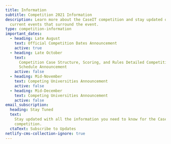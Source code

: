 ```yaml
---
title: Information
subtitle: Competition 2021 Information
description: Learn more about the CaseIT competition and stay updated on new and
  current events that surround the event.
type: competition-information
important_dates:
  - heading: Late August
    text: Official Competition Dates Announcement
    active: true
  - heading: Late October
    text:
      Competition Case Structure, Scoring, and Rules Detailed Competition Week
      Schedule Announcement
    active: false
  - heading: Mid-November
    text: Competing Universities Announcement
    active: false
  - heading: Mid-December
    text: Competing Universities Announcement
    active: false
email_subscription:
  heading: Stay Tuned
  text:
    Stay updated with all the information you need to know for the CaseIT 2021
    competition.
  ctaText: Subscribe to Updates
netlify-cms-collection-ignore: true
---
```

